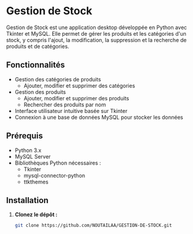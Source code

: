 # Gestion de Stock

Gestion de Stock est une application desktop développée en Python avec Tkinter et MySQL. Elle permet de gérer les produits et les catégories d'un stock, y compris l'ajout, la modification, la suppression et la recherche de produits et de catégories.

## Fonctionnalités

- Gestion des catégories de produits
  - Ajouter, modifier et supprimer des catégories
- Gestion des produits
  - Ajouter, modifier et supprimer des produits
  - Rechercher des produits par nom
- Interface utilisateur intuitive basée sur Tkinter
- Connexion à une base de données MySQL pour stocker les données

## Prérequis

- Python 3.x
- MySQL Server
- Bibliothèques Python nécessaires :
  - Tkinter
  - mysql-connector-python
  - ttkthemes

## Installation

1. **Clonez le dépôt :**
   ```bash
   git clone https://github.com/NOUTAILAA/GESTION-DE-STOCK.git
